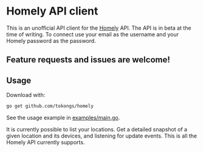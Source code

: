 # Homely API client

This is an unofficial API client for the [Homely](https://www.homely.no/) API. The API is in beta
at the time of writing. To connect use your email as the username and your Homely password as the password.

## Feature requests and issues are welcome!

## Usage

Download with:
```bash
go get github.com/tokongs/homely
```

See the usage example in [examples/main.go](./example/main.go).

It is currently possible to list your locations. Get a detailed snapshot of a given location
and its devices, and listening for update events. This is all the Homely API currently supports.

